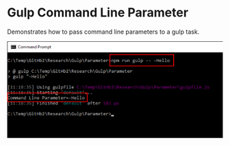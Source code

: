 # Gulp Command Line Parameter

Demonstrates how to pass command line parameters to a gulp task.

![alt tag](Doc/Screenshot.png)